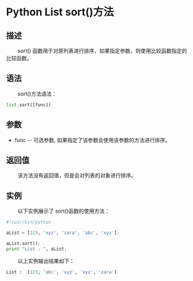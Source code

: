 # Python List sort()方法
## 描述
&#160;&#160;&#160;&#160;&#160;&#160;&#160;&#160;sort() 函数用于对原列表进行排序，如果指定参数，则使用比较函数指定的比较函数。

## 语法
&#160;&#160;&#160;&#160;&#160;&#160;&#160;&#160;sort()方法语法：

```python
list.sort([func])
```

## 参数
- func -- 可选参数, 如果指定了该参数会使用该参数的方法进行排序。

## 返回值
&#160;&#160;&#160;&#160;&#160;&#160;&#160;&#160;该方法没有返回值，但是会对列表的对象进行排序。

## 实例
&#160;&#160;&#160;&#160;&#160;&#160;&#160;&#160;以下实例展示了 sort()函数的使用方法：

```python
#!/usr/bin/python

aList = [123, 'xyz', 'zara', 'abc', 'xyz'];

aList.sort();
print "List : ", aList;
```

&#160;&#160;&#160;&#160;&#160;&#160;&#160;&#160;以上实例输出结果如下：

```python
List :  [123, 'abc', 'xyz', 'xyz', 'zara']
```